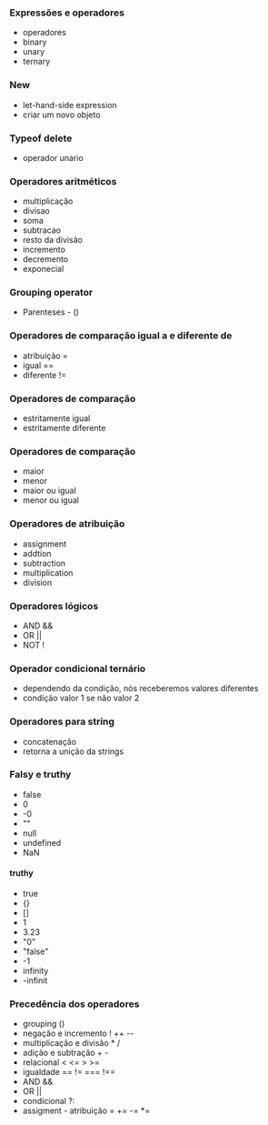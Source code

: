 ### Expressões e operadores
- operadores
- binary
- unary
- ternary

### New
- let-hand-side expression
- criar um novo objeto

### Typeof delete
- operador unario

### Operadores aritméticos
- multiplicação
- divisao
- soma
- subtracao
- resto da divisão
- incremento
- decremento
- exponecial
### Grouping operator
- Parenteses - ()

### Operadores de comparação igual a e diferente de
- atribuição = 
- igual ==
- diferente !=

### Operadores de comparação 
- estritamente igual 
- estritamente diferente

### Operadores de comparação 
- maior
- menor 
- maior ou igual
- menor ou igual

### Operadores de atribuição
- assignment
- addtion
- subtraction
- multiplication
- division

### Operadores lógicos
- AND &&
- OR ||
- NOT !

### Operador condicional ternário
- dependendo da condição, nós receberemos valores diferentes
- condição valor 1 se não valor 2


### Operadores para string
- concatenação
- retorna a unição da strings


### Falsy e truthy
- false
- 0
- -0
- ""
- null
- undefined
- NaN

#### truthy
- true
- {}
- []
- 1
- 3.23
- "0"
- "false"
- -1
- infinity
- -infinit

### Precedência dos operadores
- grouping ()
- negação e incremento ! ++ --
- multiplicação e divisão * /
- adição e subtração + -
- relacional < <= > >=
- igualdade == != === !==
- AND  &&
- OR   ||
- condicional ?:
- assigment - atribuição = += -= *=



